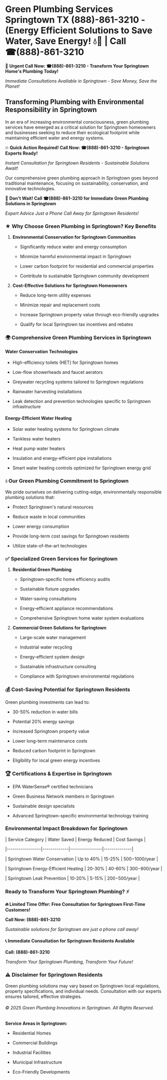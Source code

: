 # Green Plumbing Services Springtown TX (888)-861-3210 - (Energy Efficient Solutions to Save Water, Save Energy! 💧🌿 | Call ☎(888)-861-3210

🚨 **Urgent Call Now: ☎(888)-861-3210 - Transform Your Springtown Home's Plumbing Today!**
*Immediate Consultations Available in Springtown - Save Money, Save the Planet!*

## Transforming Plumbing with Environmental Responsibility in Springtown

In an era of increasing environmental consciousness, green plumbing services have emerged as a critical solution for Springtown homeowners and businesses seeking to reduce their ecological footprint while maintaining efficient water and energy systems. 

🔥 **Quick Action Required! Call Now: ☎(888)-861-3210 - Springtown Experts Ready!**
*Instant Consultation for Springtown Residents - Sustainable Solutions Await!*

Our comprehensive green plumbing approach in Springtown goes beyond traditional maintenance, focusing on sustainability, conservation, and innovative technologies.

🚨 **Don't Wait! Call ☎(888)-861-3210 for Immediate Green Plumbing Solutions in Springtown**
*Expert Advice Just a Phone Call Away for Springtown Residents!*

### ★ Why Choose Green Plumbing in Springtown? Key Benefits

1. **Environmental Conservation for Springtown Communities** 
   - Significantly reduce water and energy consumption
   - Minimize harmful environmental impact in Springtown
   - Lower carbon footprint for residential and commercial properties
   - Contribute to sustainable Springtown community development

2. **Cost-Effective Solutions for Springtown Homeowners** 
   - Reduce long-term utility expenses
   - Minimize repair and replacement costs
   - Increase Springtown property value through eco-friendly upgrades
   - Qualify for local Springtown tax incentives and rebates

### 🌍 Comprehensive Green Plumbing Services in Springtown

#### Water Conservation Technologies
- High-efficiency toilets (HET) for Springtown homes
- Low-flow showerheads and faucet aerators
- Greywater recycling systems tailored to Springtown regulations
- Rainwater harvesting installations
- Leak detection and prevention technologies specific to Springtown infrastructure

#### Energy-Efficient Water Heating
- Solar water heating systems for Springtown climate
- Tankless water heaters
- Heat pump water heaters
- Insulation and energy-efficient pipe installations
- Smart water heating controls optimized for Springtown energy grid

### 💧 Our Green Plumbing Commitment to Springtown

We pride ourselves on delivering cutting-edge, environmentally responsible plumbing solutions that:
- Protect Springtown's natural resources
- Reduce waste in local communities
- Lower energy consumption
- Provide long-term cost savings for Springtown residents
- Utilize state-of-the-art technologies

### ✅ Specialized Green Services for Springtown

1. **Residential Green Plumbing**
   - Springtown-specific home efficiency audits
   - Sustainable fixture upgrades
   - Water-saving consultations
   - Energy-efficient appliance recommendations
   - Comprehensive Springtown home water system evaluations

2. **Commercial Green Solutions for Springtown**
   - Large-scale water management
   - Industrial water recycling
   - Energy-efficient system design
   - Sustainable infrastructure consulting
   - Compliance with Springtown environmental regulations

### 💰 Cost-Saving Potential for Springtown Residents

Green plumbing investments can lead to:
- 30-50% reduction in water bills
- Potential 20% energy savings
- Increased Springtown property value
- Lower long-term maintenance costs
- Reduced carbon footprint in Springtown
- Eligibility for local green energy incentives

### 🏆 Certifications & Expertise in Springtown

- EPA WaterSense® certified technicians
- Green Business Network members in Springtown
- Sustainable design specialists
- Advanced Springtown-specific environmental technology training

### Environmental Impact Breakdown for Springtown

| Service Category | Water Saved | Energy Reduced | Cost Savings |
|-----------------|-------------|----------------|--------------|
| Springtown Water Conservation | Up to 40% | 15-25% | $500-$1000/year |
| Springtown Energy-Efficient Heating | 20-30% | 40-60% | $300-$800/year |
| Springtown Leak Prevention | 10-20% | 5-15% | $200-$500/year |

### Ready to Transform Your Springtown Plumbing? ⚡

**🔥 Limited Time Offer: Free Consultation for Springtown First-Time Customers!**

**Call Now: (888)-861-3210**
*Sustainable solutions for Springtown are just a phone call away!*

#### 📞 Immediate Consultation for Springtown Residents Available

**Call: (888)-861-3210**
*Transform Your Springtown Plumbing, Transform Your Future!*

### ⚠️ Disclaimer for Springtown Residents

Green plumbing solutions may vary based on Springtown local regulations, property specifications, and individual needs. Consultation with our experts ensures tailored, effective strategies.

###### © 2025 Green Plumbing Innovations in Springtown. All Rights Reserved.

**Service Areas in Springtown:** 
- Residential Homes
- Commercial Buildings
- Industrial Facilities
- Municipal Infrastructure
- Eco-Friendly Developments